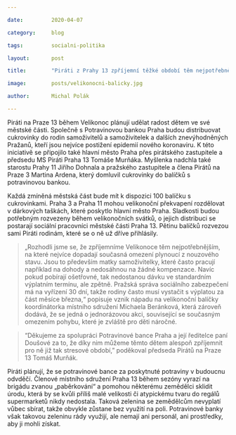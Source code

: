 ```yaml
---

date:         2020-04-07

category:     blog

tags:         socialni-politika

layout:       post

title:        "Piráti z Prahy 13 zpříjemní těžké období těm nejpotřebnějším velikonočním balíčkem"

image:        posts/velikonocni-balicky.jpg

author:       Michal Polák

---
```




Piráti na Praze 13 během Velikonoc plánují udělat radost dětem ve své městské části. Společně s Potravinovou bankou Praha budou distribuovat cukrovinky do rodin samoživitelů a samoživitelek a dalších znevýhodněných Pražanů, kteří jsou nejvíce postižení epidemií nového koronaviru. K této iniciativě se připojilo také hlavní město Praha přes pirátského zastupitele a předsedu MS Piráti Praha 13 Tomáše Murňáka. Myšlenka nadchla také starostu Prahy 11 Jiřího Dohnala a pražského zastupitele a člena Pirátů na Praze 3 Martina Ardena, který domluvil cukrovinky do balíčků s potravinovou bankou.

Každá zmíněná městská část bude mít k dispozici 100 balíčku s cukrovinkami. Praha 3 a Praha 11 mohou velikonoční překvapení rozdělovat v dárkových taškách, které poskytlo hlavní město Praha. Sladkosti budou potřebným rozvezeny během velikonočních svátků, o jejich distribuci se postarají sociální pracovníci městské části Praha 13. Pětinu balíčků rozvezou sami Piráti rodinám, které se o ně už dříve přihlásily.

> „Rozhodli jsme se, že zpříjemníme Velikonoce těm nejpotřebnějším, na které nejvíce dopadají současná omezení plynoucí z nouzového stavu. Jsou to především matky samoživitelky, které často pracují například na dohody a nedosáhnou na žádné kompenzace. Navíc pokud pobírají ošetřovné, tak nedostanou dávku ve standardním výplatním termínu, ale zpětně. Pražská správa sociálního zabezpečení má na vyřízení 30 dní, takže rodiny často musí vystačit s výplatou za část měsíce března,“ popisuje vznik nápadu na velikonoční balíčky koordinátorka místního sdružení Michaela Beránková, která zároveň dodává, že se jedná o jednorázovou akci, související se současným omezením pohybu, které je zvláště pro děti náročné.

> “Děkujeme za spolupráci Potravinové bance Praha a její ředitelce paní Doušové za to, že díky nim můžeme těmto dětem alespoň zpříjemnit pro ně již tak stresové období,” poděkoval předseda Pirátů na Praze 13 Tomáš Murňák.

Piráti plánují, že se potravinové bance za poskytnuté potraviny v budoucnu odvděčí. Členové místního sdružení Praha 13 během sezóny vyrazí na brigádu zvanou „paběrkování“ a pomohou některému zemědělci sklidit úrodu, která by se kvůli příliš malé velikosti či atypickému tvaru do regálů supermarketů nikdy nedostala. Taková zelenina se zemědělcům nevyplatí vůbec sbírat, takže obvykle zůstane bez využití na poli. Potravinové banky však takovou zeleninu rády využijí, ale nemají ani personál, ani prostředky, aby ji mohli získat. 

